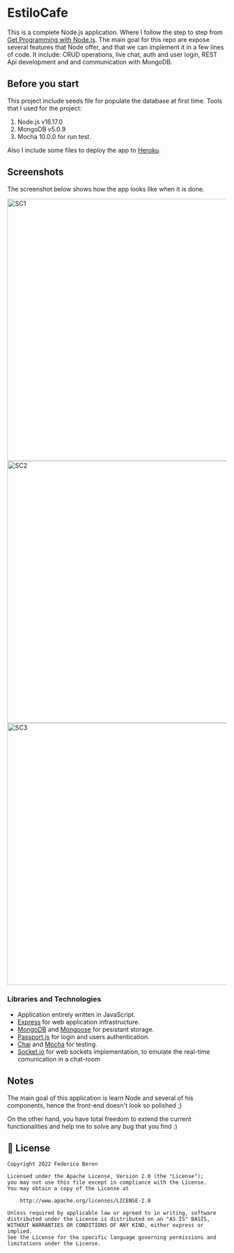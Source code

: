 # EstiloCafe

This is a complete Node.js application. Where I follow the step to step from [Get Programming with Node.js](https://www.manning.com/books/get-programming-with-node-js). The main goal for this repo are expose several features that Node offer, and that we can implement it in a few lines of code. It include: CRUD operations, live chat, auth and user login, REST Api development and and communication with MongoDB. 

## Before you start
This project include seeds file for populate the database at first time. 
Tools that I used for the project:

 1. Node.js v16.17.0
 2. MongoDB v5.0.9
 3. Mocha 10.0.0 for run test.

 Also I include some files to deploy the app to [Heroku](https://www.heroku.com/). 

## Screenshots
The screenshot below shows how the app looks like when it is done.

<img width="600" alt="SC1" src="https://i.imgur.com/jSC5bBL.jpeg">   <img width="600" alt="SC2" src="https://i.imgur.com/FnGQPMp.jpeg">   <img width="600" alt="SC3" src="https://i.imgur.com/86XGQsW.jpeg">

### Libraries and Technologies

 - Application entirely written in JavaScript.
 - [Express](http://expressjs.com/es/) for web application infrastructure.
 - [MongoDB](https://www.mongodb.com/) and [Mongoose](https://mongoosejs.com/) for pesistant storage.
 - [Passport.js](https://www.passportjs.org/) for login and users authentication.
 - [Chai](https://www.chaijs.com/) and [Mocha](https://mochajs.org/) for testing.
 - [Socket.io](https://socket.io/) for web sockets implementation, to emulate the real-time comunication in a chat-room

## Notes
The main goal of this application is learn Node and several of his components, hence the front-end doesn't look so polished ;)



On the other hand, you have total freedom to extend the current functionalities and help me to solve any bug that you find :)

## 📃 License

```
Copyright 2022 Federico Beron

Licensed under the Apache License, Version 2.0 (the "License");
you may not use this file except in compliance with the License.
You may obtain a copy of the License at

    http://www.apache.org/licenses/LICENSE-2.0

Unless required by applicable law or agreed to in writing, software
distributed under the License is distributed on an "AS IS" BASIS,
WITHOUT WARRANTIES OR CONDITIONS OF ANY KIND, either express or implied.
See the License for the specific language governing permissions and
limitations under the License.
```